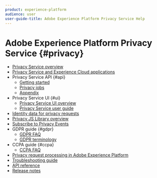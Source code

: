 ```yaml
---
product: experience-platform
audience: user
user-guide-title: Adobe Experience Platform Privacy Service Help
---
```


# Adobe Experience Platform Privacy Service {#privacy}

* [Privacy Service overview](home.md)
* [Privacy Service and Experience Cloud applications](experience-cloud-apps.md)
* Privacy Service API {#api}
  * [Getting started](api/getting-started.md)
  * [Privacy jobs](api/privacy-jobs.md)
  * [Appendix](api/appendix.md)
* Privacy Service UI {#ui}  
  * [Privacy Service UI overview](ui/overview.md)
  * [Privacy Service user guide](ui/user-guide.md)
* [Identity data for privacy requests](identity-data.md)
* [Privacy JS Library overview](js-library.md)
* [Subscribe to Privacy Events](privacy-events.md)
* GDPR guide {#gdpr}
  * [GDPR FAQ](gdpr/faq.md)
  * [GDPR terminology](gdpr/terminology.md)
* CCPA guide {#ccpa}
  * [CCPA FAQ](ccpa/faq.md)
* [Privacy request processing in Adobe Experience Platform](platform.md)
* [Troubleshooting guide](troubleshooting-guide.md)
* [API reference](https://www.adobe.io/apis/experiencecloud/gdpr/api-reference.html)
* [Release notes](release-notes.md)
